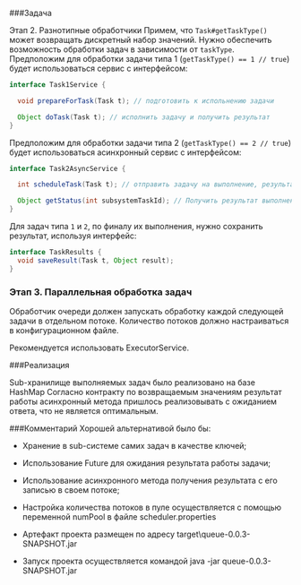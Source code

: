 ###Задача

Этап 2. Разнотипные обработчики
Примем, что `Task#getTaskType()` может возвращать дискретный набор значений.
Нужно обеспечить возможность обработки задач в зависимости от `taskType`.
Предположим для обработки задачи типа 1 (`getTaskType() == 1 // true`) будет использоваться сервис с интерфейсом:

```java
interface Task1Service {

  void prepareForTask(Task t); // подготовить к испольнению задачи

  Object doTask(Task t); // исполнить задачу и получить результат
}
```

Предположим для обработки задачи типа 2 (`getTaskType() == 2 // true`) будет использоваться асинхронный сервис с интерфейсом:

```java
interface Task2AsyncService {

  int scheduleTask(Task t); // отправить задачу на выполнение, результат - id задачи в подсистеме

  Object getStatus(int subsystemTaskId); // Получить результат выполнения задачи, возвращается гарантированно, если null, значит задача ещё не выполнена.
}
```
Для задач типа `1` и `2`, по финалу их выполнения, нужно сохранить результат, используя интерфейс:

```java
interface TaskResults {
  void saveResult(Task t, Object result);
}
```

### Этап 3. Параллельная обработка задач

Обработчик очереди должен запускать обработку каждой следующей задачи в отдельном потоке.
Количество потоков должно настраиваться в конфигурационном файле.

Рекомендуется использовать ExecutorService.

###Реализация

Sub-хранилище выполняемых задач было реализовано на базе HashMap
Согласно контракту по возвращаемым значениям результат работы асинхронный метода пришлось реализовывать с ожиданием ответа, что не является оптимальным.   


###Комментарий
Хорошей альтернативой было бы:
 * Хранение в sub-системе самих задач в качестве ключей;
 * Использование Future для ожидания результата работы задачи;
 * Использование асинхронного метода получения результата с его записью в своем потоке;  
 * Настройка количества потоков в пуле осуществляется с помощью переменной numPool в файле scheduler.properties


* Артефакт проекта размещен по адресу target\queue-0.0.3-SNAPSHOT.jar
* Запуск проекта осуществляется командой java -jar queue-0.0.3-SNAPSHOT.jar
  